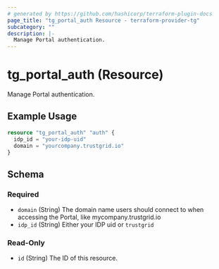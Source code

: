 ```yaml
---
# generated by https://github.com/hashicorp/terraform-plugin-docs
page_title: "tg_portal_auth Resource - terraform-provider-tg"
subcategory: ""
description: |-
  Manage Portal authentication.
---
```


# tg_portal_auth (Resource)

Manage Portal authentication.

## Example Usage

```terraform
resource "tg_portal_auth" "auth" {
  idp_id = "your-idp-uid"
  domain = "yourcompany.trustgrid.io"
}
```

<!-- schema generated by tfplugindocs -->
## Schema

### Required

- `domain` (String) The domain name users should connect to when accessing the Portal, like mycompany.trustgrid.io
- `idp_id` (String) Either your IDP uid or `trustgrid`

### Read-Only

- `id` (String) The ID of this resource.
